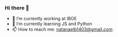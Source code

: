 ### Hi there 👋


- 🔭 I’m currently working at IBGE
- 🌱 I’m currently learning JS and Python
- 📫 How to reach me: natanaelb1403@gmail.com


